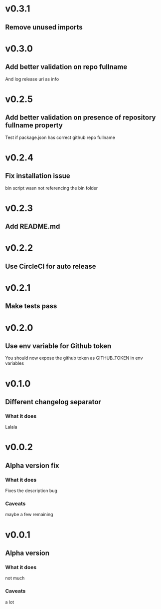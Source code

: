 # v0.3.1
## Remove unused imports

<!-- -->

# v0.3.0
## Add better validation on repo fullname
And log release uri as info

<!-- -->

# v0.2.5
## Add better validation on presence of repository fullname property
Test if package.json has correct github repo fullname

<!-- -->

# v0.2.4
## Fix installation issue
bin script wasn not referencing the bin folder

<!-- -->

# v0.2.3
## Add README.md

<!-- -->

# v0.2.2
## Use CircleCI for auto release

<!-- -->

# v0.2.1
## Make tests pass

<!-- -->

# v0.2.0
## Use env variable for Github token
You should now expose the github token as GITHUB_TOKEN in env variables

<!-- -->

# v0.1.0
## Different changelog separator
### What it does
Lalala

<!-- -->

# v0.0.2
## Alpha version fix
### What it does
Fixes the description bug
### Caveats
maybe a few remaining

<!-- -->

# v0.0.1
## Alpha version
### What it does
not much
### Caveats
a lot
